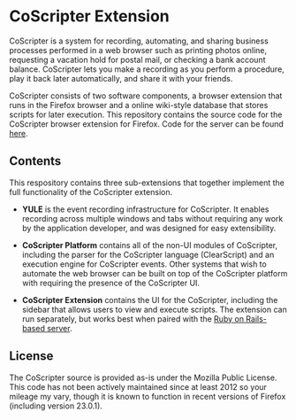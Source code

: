 CoScripter Extension
====================

CoScripter is a system for recording, automating, and sharing business processes performed in a web browser such as printing photos online, requesting a vacation hold for postal mail, or checking a bank account balance. CoScripter lets you make a recording as you perform a procedure, play it back later automatically, and share it with your friends.

CoScripter consists of two software components, a browser extension that runs in the Firefox browser and a online wiki-style database that stores scripts for later execution. This repository contains the source code for the CoScripter browser extension for Firefox. Code for the server can be found [here](http://github.com/jeffnichols-ibm/coscripter-server).

Contents
--------

This respository contains three sub-extensions that together implement the full functionality of the CoScripter extension.

*	__YULE__ is the event recording infrastructure for CoScripter.  It enables recording across multiple windows and tabs without requiring any work by the application developer, and was designed for easy extensibility.

*	__CoScripter Platform__ contains all of the non-UI modules of CoScripter, including the parser for the CoScripter language (ClearScript) and an execution engine for CoScripter events.  Other systems that wish to automate the web browser can be built on top of the CoScripter platform with requiring the presence of the CoScripter UI.

*	__CoScripter Extension__ contains the UI for the CoScripter, including the sidebar that allows users to view and execute scripts.  The extension can run separately, but works best when paired with the [Ruby on Rails-based server](http://github.com/jeffnichols-ibm/coscripter-server).

License
-------

The CoScripter source is provided as-is under the Mozilla Public License.  This code has not been actively maintained since at least 2012 so your mileage my vary, though it is known to function in recent versions of Firefox (including version 23.0.1).
